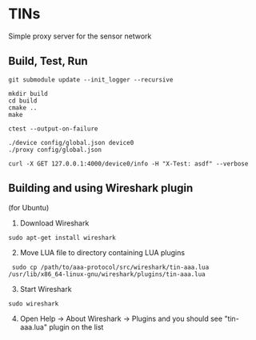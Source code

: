 # TINs
Simple proxy server for the sensor network

## Build, Test, Run
```
git submodule update --init_logger --recursive
```
```
mkdir build
cd build
cmake ..
make
```
```
ctest --output-on-failure
```
```
./device config/global.json device0
./proxy config/global.json
```
```
curl -X GET 127.0.0.1:4000/device0/info -H "X-Test: asdf" --verbose
```

## Building and using Wireshark plugin
(for Ubuntu)
1. Download Wireshark

```sudo apt-get install wireshark```

2. Move LUA file to directory containing LUA plugins

```
 sudo cp /path/to/aaa-protocol/src/wireshark/tin-aaa.lua /usr/lib/x86_64-linux-gnu/wireshark/plugins/tin-aaa.lua
```

3. Start Wireshark 
```
sudo wireshark
```

4. Open Help -> About Wireshark -> Plugins and you should see "tin-aaa.lua" plugin on the list
